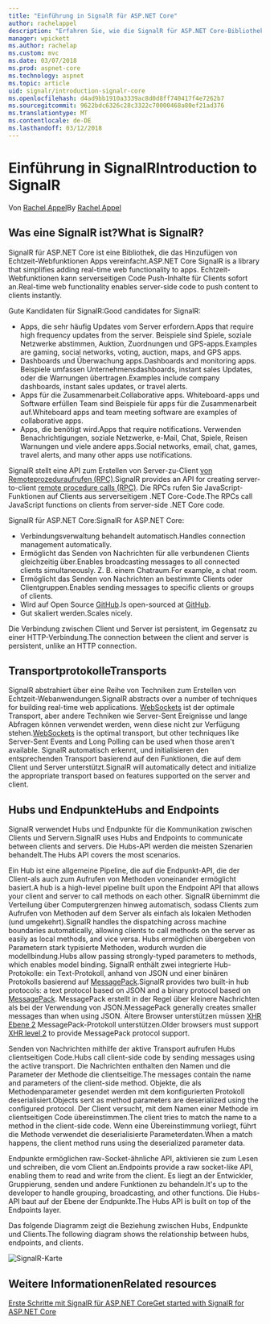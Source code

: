 ```yaml
---
title: "Einführung in SignalR für ASP.NET Core"
author: rachelappel
description: "Erfahren Sie, wie die SignalR für ASP.NET Core-Bibliothek vereinfacht die Echtzeit-Webfunktionen um apps hinzuzufügen."
manager: wpickett
ms.author: rachelap
ms.custom: mvc
ms.date: 03/07/2018
ms.prod: aspnet-core
ms.technology: aspnet
ms.topic: article
uid: signalr/introduction-signalr-core
ms.openlocfilehash: d4ad9bb1910a3339ac8d0d8ff740417f4e7262b7
ms.sourcegitcommit: 9622bdc6326c28c3322c70000468a80ef21ad376
ms.translationtype: MT
ms.contentlocale: de-DE
ms.lasthandoff: 03/12/2018
---
```

# <a name="introduction-to-signalr"></a><span data-ttu-id="2e0ea-103">Einführung in SignalR</span><span class="sxs-lookup"><span data-stu-id="2e0ea-103">Introduction to SignalR</span></span>

<span data-ttu-id="2e0ea-104">Von [Rachel Appel](https://twitter.com/rachelappel)</span><span class="sxs-lookup"><span data-stu-id="2e0ea-104">By [Rachel Appel](https://twitter.com/rachelappel)</span></span>

## <a name="what-is-signalr"></a><span data-ttu-id="2e0ea-105">Was eine SignalR ist?</span><span class="sxs-lookup"><span data-stu-id="2e0ea-105">What is SignalR?</span></span>

<span data-ttu-id="2e0ea-106">SignalR für ASP.NET Core ist eine Bibliothek, die das Hinzufügen von Echtzeit-Webfunktionen Apps vereinfacht.</span><span class="sxs-lookup"><span data-stu-id="2e0ea-106">ASP.NET Core SignalR is a library that simplifies adding real-time web functionality to apps.</span></span> <span data-ttu-id="2e0ea-107">Echtzeit-Webfunktionen kann serverseitigen Code Push-Inhalte für Clients sofort an.</span><span class="sxs-lookup"><span data-stu-id="2e0ea-107">Real-time web functionality enables server-side code to push content to clients instantly.</span></span>

<span data-ttu-id="2e0ea-108">Gute Kandidaten für SignalR:</span><span class="sxs-lookup"><span data-stu-id="2e0ea-108">Good candidates for SignalR:</span></span>

* <span data-ttu-id="2e0ea-109">Apps, die sehr häufig Updates vom Server erfordern.</span><span class="sxs-lookup"><span data-stu-id="2e0ea-109">Apps that require high frequency updates from the server.</span></span> <span data-ttu-id="2e0ea-110">Beispiele sind Spiele, soziale Netzwerke abstimmen, Auktion, Zuordnungen und GPS-apps.</span><span class="sxs-lookup"><span data-stu-id="2e0ea-110">Examples are gaming, social networks, voting, auction, maps, and GPS apps.</span></span>
* <span data-ttu-id="2e0ea-111">Dashboards und Überwachung apps.</span><span class="sxs-lookup"><span data-stu-id="2e0ea-111">Dashboards and monitoring apps.</span></span> <span data-ttu-id="2e0ea-112">Beispiele umfassen Unternehmensdashboards, instant sales Updates, oder die Warnungen übertragen.</span><span class="sxs-lookup"><span data-stu-id="2e0ea-112">Examples include company dashboards, instant sales updates, or travel alerts.</span></span>
* <span data-ttu-id="2e0ea-113">Apps für die Zusammenarbeit.</span><span class="sxs-lookup"><span data-stu-id="2e0ea-113">Collaborative apps.</span></span> <span data-ttu-id="2e0ea-114">Whiteboard-apps und Software erfüllen Team sind Beispiele für apps für die Zusammenarbeit auf.</span><span class="sxs-lookup"><span data-stu-id="2e0ea-114">Whiteboard apps and team meeting software are examples of collaborative apps.</span></span>
* <span data-ttu-id="2e0ea-115">Apps, die benötigt wird.</span><span class="sxs-lookup"><span data-stu-id="2e0ea-115">Apps that require notifications.</span></span> <span data-ttu-id="2e0ea-116">Verwenden Benachrichtigungen, soziale Netzwerke, e-Mail, Chat, Spiele, Reisen Warnungen und viele andere apps.</span><span class="sxs-lookup"><span data-stu-id="2e0ea-116">Social networks, email, chat, games, travel alerts, and many other apps use notifications.</span></span>

<span data-ttu-id="2e0ea-117">SignalR stellt eine API zum Erstellen von Server-zu-Client [von Remoteprozeduraufrufen (RPC)](https://wikipedia.org/wiki/Remote_procedure_call).</span><span class="sxs-lookup"><span data-stu-id="2e0ea-117">SignalR provides an API for creating server-to-client [remote procedure calls (RPC)](https://wikipedia.org/wiki/Remote_procedure_call).</span></span> <span data-ttu-id="2e0ea-118">Die RPCs rufen Sie JavaScript-Funktionen auf Clients aus serverseitigem .NET Core-Code.</span><span class="sxs-lookup"><span data-stu-id="2e0ea-118">The RPCs call JavaScript functions on clients from server-side .NET Core code.</span></span>

<span data-ttu-id="2e0ea-119">SignalR für ASP.NET Core:</span><span class="sxs-lookup"><span data-stu-id="2e0ea-119">SignalR for ASP.NET Core:</span></span>

* <span data-ttu-id="2e0ea-120">Verbindungsverwaltung behandelt automatisch.</span><span class="sxs-lookup"><span data-stu-id="2e0ea-120">Handles connection management automatically.</span></span>
* <span data-ttu-id="2e0ea-121">Ermöglicht das Senden von Nachrichten für alle verbundenen Clients gleichzeitig über.</span><span class="sxs-lookup"><span data-stu-id="2e0ea-121">Enables broadcasting messages to all connected clients simultaneously.</span></span> <span data-ttu-id="2e0ea-122">Z. B. einem Chatraum.</span><span class="sxs-lookup"><span data-stu-id="2e0ea-122">For example, a chat room.</span></span>
* <span data-ttu-id="2e0ea-123">Ermöglicht das Senden von Nachrichten an bestimmte Clients oder Clientgruppen.</span><span class="sxs-lookup"><span data-stu-id="2e0ea-123">Enables sending messages to specific clients or groups of clients.</span></span>
* <span data-ttu-id="2e0ea-124">Wird auf Open Source [GitHub](https://github.com/aspnet/signalr).</span><span class="sxs-lookup"><span data-stu-id="2e0ea-124">Is open-sourced at [GitHub](https://github.com/aspnet/signalr).</span></span>
* <span data-ttu-id="2e0ea-125">Gut skaliert werden.</span><span class="sxs-lookup"><span data-stu-id="2e0ea-125">Scales nicely.</span></span>

<span data-ttu-id="2e0ea-126">Die Verbindung zwischen Client und Server ist persistent, im Gegensatz zu einer HTTP-Verbindung.</span><span class="sxs-lookup"><span data-stu-id="2e0ea-126">The connection between the client and server is persistent, unlike an HTTP connection.</span></span>

## <a name="transports"></a><span data-ttu-id="2e0ea-127">Transportprotokolle</span><span class="sxs-lookup"><span data-stu-id="2e0ea-127">Transports</span></span>

<span data-ttu-id="2e0ea-128">SignalR abstrahiert über eine Reihe von Techniken zum Erstellen von Echtzeit-Webanwendungen.</span><span class="sxs-lookup"><span data-stu-id="2e0ea-128">SignalR abstracts over a number of techniques for building real-time web applications.</span></span> <span data-ttu-id="2e0ea-129">[WebSockets](https://tools.ietf.org/html/rfc7118) ist der optimale Transport, aber andere Techniken wie Server-Sent Ereignisse und lange Abfragen können verwendet werden, wenn diese nicht zur Verfügung stehen.</span><span class="sxs-lookup"><span data-stu-id="2e0ea-129">[WebSockets](https://tools.ietf.org/html/rfc7118) is the optimal transport, but other techniques like Server-Sent Events and Long Polling can be used when those aren't available.</span></span> <span data-ttu-id="2e0ea-130">SignalR automatisch erkennt, und initialisieren den entsprechenden Transport basierend auf den Funktionen, die auf dem Client und Server unterstützt.</span><span class="sxs-lookup"><span data-stu-id="2e0ea-130">SignalR will automatically detect and initialize the appropriate transport based on features supported on the server and client.</span></span>

## <a name="hubs-and-endpoints"></a><span data-ttu-id="2e0ea-131">Hubs und Endpunkte</span><span class="sxs-lookup"><span data-stu-id="2e0ea-131">Hubs and Endpoints</span></span>

<span data-ttu-id="2e0ea-132">SignalR verwendet Hubs und Endpunkte für die Kommunikation zwischen Clients und Servern.</span><span class="sxs-lookup"><span data-stu-id="2e0ea-132">SignalR uses Hubs and Endpoints to communicate between clients and servers.</span></span> <span data-ttu-id="2e0ea-133">Die Hubs-API werden die meisten Szenarien behandelt.</span><span class="sxs-lookup"><span data-stu-id="2e0ea-133">The Hubs API covers the most scenarios.</span></span>

<span data-ttu-id="2e0ea-134">Ein Hub ist eine allgemeine Pipeline, die auf die Endpunkt-API, die der Client-als auch zum Aufrufen von Methoden voneinander ermöglicht basiert.</span><span class="sxs-lookup"><span data-stu-id="2e0ea-134">A hub is a high-level pipeline built upon the Endpoint API that allows your client and server to call methods on each other.</span></span> <span data-ttu-id="2e0ea-135">SignalR übernimmt die Verteilung über Computergrenzen hinweg automatisch, sodass Clients zum Aufrufen von Methoden auf dem Server als einfach als lokalen Methoden (und umgekehrt).</span><span class="sxs-lookup"><span data-stu-id="2e0ea-135">SignalR handles the dispatching across machine boundaries automatically, allowing clients to call methods on the server as easily as local methods, and vice versa.</span></span> <span data-ttu-id="2e0ea-136">Hubs ermöglichen übergeben von Parametern stark typisierte Methoden, wodurch wurden die modellbindung.</span><span class="sxs-lookup"><span data-stu-id="2e0ea-136">Hubs allow passing strongly-typed parameters to methods, which enables model binding.</span></span> <span data-ttu-id="2e0ea-137">SignalR enthält zwei integrierte Hub-Protokolle: ein Text-Protokoll, anhand von JSON und einer binären Protokolls basierend auf [MessagePack](https://msgpack.org/).</span><span class="sxs-lookup"><span data-stu-id="2e0ea-137">SignalR provides two built-in hub protocols: a text protocol based on JSON and a binary protocol based on [MessagePack](https://msgpack.org/).</span></span>  <span data-ttu-id="2e0ea-138">MessagePack erstellt in der Regel über kleinere Nachrichten als bei der Verwendung von JSON.</span><span class="sxs-lookup"><span data-stu-id="2e0ea-138">MessagePack generally creates smaller messages than when using JSON.</span></span> <span data-ttu-id="2e0ea-139">Ältere Browser unterstützen müssen [XHR Ebene 2](https://caniuse.com/#feat=xhr2) MessagePack-Protokoll unterstützen.</span><span class="sxs-lookup"><span data-stu-id="2e0ea-139">Older browsers must support [XHR level 2](https://caniuse.com/#feat=xhr2) to provide MessagePack protocol support.</span></span>

<span data-ttu-id="2e0ea-140">Senden von Nachrichten mithilfe der aktive Transport aufrufen Hubs clientseitigen Code.</span><span class="sxs-lookup"><span data-stu-id="2e0ea-140">Hubs call client-side code by sending messages using the active transport.</span></span> <span data-ttu-id="2e0ea-141">Die Nachrichten enthalten den Namen und die Parameter der Methode die clientseitige.</span><span class="sxs-lookup"><span data-stu-id="2e0ea-141">The messages contain the name and parameters of the client-side method.</span></span> <span data-ttu-id="2e0ea-142">Objekte, die als Methodenparameter gesendet werden mit dem konfigurierten Protokoll deserialisiert.</span><span class="sxs-lookup"><span data-stu-id="2e0ea-142">Objects sent as method parameters are deserialized using the configured protocol.</span></span> <span data-ttu-id="2e0ea-143">Der Client versucht, mit dem Namen einer Methode im clientseitigen Code übereinstimmen.</span><span class="sxs-lookup"><span data-stu-id="2e0ea-143">The client tries to match the name to a method in the client-side code.</span></span> <span data-ttu-id="2e0ea-144">Wenn eine Übereinstimmung vorliegt, führt die Methode verwendet die deserialisierte Parameterdaten.</span><span class="sxs-lookup"><span data-stu-id="2e0ea-144">When a match happens, the client method runs using the deserialized parameter data.</span></span>

<span data-ttu-id="2e0ea-145">Endpunkte ermöglichen raw-Socket-ähnliche API, aktivieren sie zum Lesen und schreiben, die vom Client an.</span><span class="sxs-lookup"><span data-stu-id="2e0ea-145">Endpoints provide a raw socket-like API, enabling them to read and write from the client.</span></span> <span data-ttu-id="2e0ea-146">Es liegt an der Entwickler, Gruppierung, senden und andere Funktionen zu behandeln.</span><span class="sxs-lookup"><span data-stu-id="2e0ea-146">It's up to the developer to handle grouping, broadcasting, and other functions.</span></span> <span data-ttu-id="2e0ea-147">Die Hubs-API baut auf der Ebene der Endpunkte.</span><span class="sxs-lookup"><span data-stu-id="2e0ea-147">The Hubs API is built on top of the Endpoints layer.</span></span>

<span data-ttu-id="2e0ea-148">Das folgende Diagramm zeigt die Beziehung zwischen Hubs, Endpunkte und Clients.</span><span class="sxs-lookup"><span data-stu-id="2e0ea-148">The following diagram shows the relationship between hubs, endpoints, and clients.</span></span>

![SignalR-Karte](introduction-signalr-core/_static/signalr-core-architecture.png)

## <a name="related-resources"></a><span data-ttu-id="2e0ea-150">Weitere Informationen</span><span class="sxs-lookup"><span data-stu-id="2e0ea-150">Related resources</span></span>

[<span data-ttu-id="2e0ea-151">Erste Schritte mit SignalR für ASP.NET Core</span><span class="sxs-lookup"><span data-stu-id="2e0ea-151">Get started with SignalR for ASP.NET Core</span></span>](xref:signalr/get-started-signalr-core)
